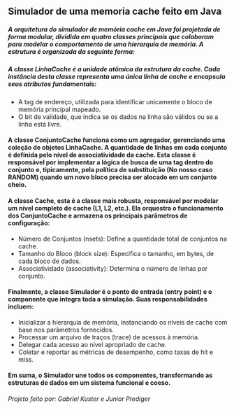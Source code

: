 ## Simulador de uma memoria cache feito em Java
##### A arquitetura do simulador de memória cache em Java foi projetada de forma modular, dividida em quatro classes principais que colaboram para modelar o comportamento de uma hierarquia de memória. A estrutura é organizada da seguinte forma:
##### A classe LinhaCache é a unidade atômica da estrutura da cache. Cada instância desta classe representa uma única linha de cache e encapsula seus atributos fundamentais:
* A tag de endereço, utilizada para identificar unicamente o bloco de memória principal mapeado.
* O bit de validade, que indica se os dados na linha são válidos ou se a linha está livre.
#### A classe ConjuntoCache funciona como um agregador, gerenciando uma coleção de objetos LinhaCache. A quantidade de linhas em cada conjunto é definida pelo nível de associatividade da cache. Esta classe é responsável por implementar a lógica de busca de uma tag dentro do conjunto e, tipicamente, pela política de substituição (No nosso caso RANDOM) quando um novo bloco precisa ser alocado em um conjunto cheio.
#### A classe Cache, esta é a classe mais robusta, responsável por modelar um nível completo de cache (L1, L2, etc.). Ela orquestra o funcionamento dos ConjuntoCache e armazena os principais parâmetros de configuração:
* Número de Conjuntos (nsets): Define a quantidade total de conjuntos na cache.
* Tamanho do Bloco (block size): Especifica o tamanho, em bytes, de cada bloco de dados.
* Associatividade (associativity): Determina o número de linhas por conjunto.
#### Finalmente, a classe Simulador é o ponto de entrada (entry point) e o componente que integra toda a simulação. Suas responsabilidades incluem:
* Inicializar a hierarquia de memória, instanciando os níveis de cache com base nos parâmetros fornecidos.
* Processar um arquivo de traços (trace) de acessos à memória.
* Delegar cada acesso ao nível apropriado de cache.
* Coletar e reportar as métricas de desempenho, como taxas de hit e miss.
#### Em suma, o Simulador une todos os componentes, transformando as estruturas de dados em um sistema funcional e coeso.

###### Projeto feito por: Gabriel Kuster e Junior Prediger
